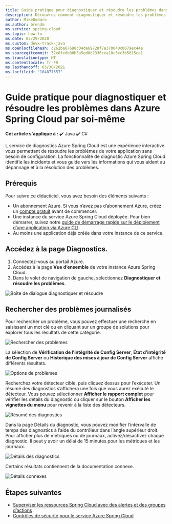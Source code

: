 ```yaml
---
title: Guide pratique pour diagnostiquer et résoudre les problèmes dans Azure Spring Cloud par soi-même
description: Découvrez comment diagnostiquer et résoudre les problèmes dans Azure Spring Cloud par vous-même.
author: MikeDodaro
ms.author: brendm
ms.service: spring-cloud
ms.topic: how-to
ms.date: 05/29/2020
ms.custom: devx-track-java
ms.openlocfilehash: c262ba87698c04da69728f7a370040c0679ec44e
ms.sourcegitcommit: 32e0fedb80b5a5ed0d2336cea18c3ec3b5015ca1
ms.translationtype: HT
ms.contentlocale: fr-FR
ms.lasthandoff: 03/30/2021
ms.locfileid: "104877357"
---
```

# <a name="how-to-self-diagnose-and-solve-problems-in-azure-spring-cloud"></a>Guide pratique pour diagnostiquer et résoudre les problèmes dans Azure Spring Cloud par soi-même

**Cet article s'applique à :** ✔️ Java ✔️ C#

L service de diagnostics Azure Spring Cloud est une expérience interactive vous permettant de résoudre les problèmes de votre application sans besoin de configuration. La fonctionnalité de diagnostic Azure Spring Cloud identifie les incidents et vous guide vers les informations qui vous aident au dépannage et à la résolution des problèmes.

## <a name="prerequisites"></a>Prérequis
Pour suivre ce didacticiel, vous avez besoin des éléments suivants :

* Un abonnement Azure. Si vous n’avez pas d’abonnement Azure, créez un [compte gratuit](https://azure.microsoft.com/free/?WT.mc_id=A261C142F) avant de commencer.
* Une instance du service Azure Spring Cloud déployée. Pour bien démarrer, suivez notre [guide de démarrage rapide sur le déploiement d’une application via Azure CLI](spring-cloud-quickstart.md).
* Au moins une application déjà créée dans votre instance de ce service.

## <a name="navigate-to-the-diagnostics-page"></a>Accédez à la page Diagnostics.
1. Connectez-vous au portail Azure.
2. Accédez à la page **Vue d’ensemble** de votre instance Azure Spring Cloud.
3. Dans le volet de navigation de gauche, sélectionnez **Diagnostiquer et résoudre les problèmes**.

 ![Boîte de dialogue diagnostiquer et résoudre](media/spring-cloud-diagnose/diagnose-solve-dialog.png)

 ## <a name="search-logged-issues"></a>Rechercher des problèmes journalisés
Pour rechercher un problème, vous pouvez effectuer une recherche en saisissant un mot clé ou en cliquant sur un groupe de solutions pour explorer tous les résultats de cette catégorie.

 ![Rechercher des problèmes](media/spring-cloud-diagnose/search-detectors.png)

La sélection de **Vérification de l’intégrité de Config Server**, **État d’intégrité de Config Server** ou **Historique des mises à jour de Config Server** affiche différents résultats.

![Options de problèmes](media/spring-cloud-diagnose/detectors-options.png)

Recherchez votre détecteur cible, puis cliquez dessus pour l’exécuter. Un résumé des diagnostics s’affichera une fois que vous aurez exécuté le détecteur. Vous pouvez sélectionner **Afficher le rapport complet** pour vérifier les détails du diagnostic ou cliquer sur le bouton **Afficher les vignettes du menu** pour revenir à la liste des détecteurs.

 ![Résumé des diagnostics](media/spring-cloud-diagnose/summary-diagnostics.png)

Dans la page Détails du diagnostic, vous pouvez modifier l’intervalle de temps des diagnostics à l’aide du contrôleur dans l’angle supérieur droit. Pour afficher plus de métriques ou de journaux, activez/désactivez chaque diagnostic. Il peut y avoir un délai de 15 minutes pour les métriques et les journaux.

 ![Détails des diagnostics](media/spring-cloud-diagnose/diagnostics-details.png)

Certains résultats contiennent de la documentation connexe.

 ![Détails connexes](media/spring-cloud-diagnose/related-details.png)

## <a name="next-steps"></a>Étapes suivantes
* [Superviser les ressources Spring Cloud avec des alertes et des groupes d’actions](spring-cloud-tutorial-alerts-action-groups.md)
* [Contrôles de sécurité pour le service Azure Spring Cloud](spring-cloud-concept-security-controls.md)